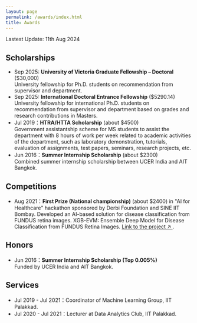 ```yaml
---
layout: page
permalink: /awards/index.html
title: Awards
---
```


Lastest Update: 11th Aug 2024

## Scholarships

- Sep 2025: **University of Victoria Graduate Fellowship – Doctoral** ($30,000)<br>University fellowship for Ph.D. students on recommendation from supervisor and department.
- Sep 2025: **International Doctoral Entrance Fellowship** ($5290.14)<br>University fellowship for international Ph.D. students on recommendation from supervisor and department based on grades and research contributions in Masters.
- Jul 2019：**HTRA/HTTA Scholarship** (about $4500)<br>Government assistantship scheme for MS students to assist the department with 8 hours of work per week related to academic activities of the department, such as laboratory demonstration, tutorials, evaluation of assignments, test papers, seminars, research projects, etc.
- Jun 2016：**Summer Internship Scholarship** (about $2300)<br>Combined summer internship scholarship between UCER India and AIT Bangkok.<br>

## Competitions

- Aug 2021：**First Prize (National championship)** (about $2400) in "AI for Healthcare" hackathon sponsored by Derbi Foundation and SINE IIT Bombay. Developed an AI-based solution for disease classification from FUNDUS retina images. XGB-EVM: Ensemble Deep Model for Disease Classification from FUNDUS Retina Images. <a href="https://github.com/mshik/XGB-EVM" target="_blank" rel="noopener"
   aria-label="Link to the project (opens in a new tab)">
  Link to the project <span aria-hidden="true">↗</span>
</a>.

## Honors

- Jun 2016：**Summer Internship Scholarship (Top 0.005%)** <br>Funded by UCER India and AIT Bangkok.

## Services

- Jul 2019 - Jul 2021：Coordinator of Machine Learning Group, IIT Palakkad.
- Jul 2020 - Jul 2021：Lecturer at Data Analytics Club, IIT Palakkad.<br>
